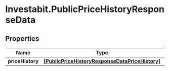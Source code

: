 # Investabit.PublicPriceHistoryResponseData

## Properties
Name | Type | Description | Notes
------------ | ------------- | ------------- | -------------
**priceHistory** | [**[PublicPriceHistoryResponseDataPriceHistory]**](PublicPriceHistoryResponseDataPriceHistory.md) |  | 



